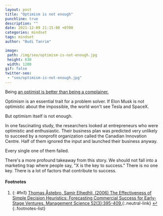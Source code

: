 ```yaml
---
layout: post
title: "Optimism is not enough"
punchline: true
description: ""
date: 2021-12-09 21:15:00 +0700
categories: mindset
tags: mindset
author: "Budi Tanrim"

image:
 path: /img/seo/optimism-is-not-enough.jpg
 height: 630
 width: 1200
gif: false
twitter-seo: 
 - "seo/optimism-is-not-enough.jpg"
---
```


Being [an optimist is better than being a complainer.][2]

Optimism is an essential trait for a problem solver. If Elon Musk is not optimistic about the impossible, the world won't see Tesla and SpaceX.

But optimism itself is not enough.

In one fascinating study, the researchers looked at entrepreneurs who were optimistic and enthusiastic. Their business plan was predicted very unlikely to succeed by a nonprofit organization called the Canadian Innovation Centre. Half of them ignored the input and launched their business anyway. 

Every single one of them failed.

There's a more profound takeaway from this story. We should not fall into a marketing trap where people say, "X is the key to success." There is no one key. There is a lot of factors that contribute to success.



#### Footnotes
1. {: #fn1} [Thomas Åstebro, Samir Elhedhli, (2006) The Effectiveness of Simple Decision Heuristics: Forecasting Commercial Success for Early-Stage Ventures. Management Science 52(3):395-409.][1]{:.neutral-link} [↩](#a1)
{:.footnotes-list}


[1]: https://www.researchgate.net/publication/220534740_The_Effectiveness_of_Simple_Decision_Heuristics_Forecasting_Commercial_Success_for_Early-Stage_Ventures
[2]: https://buditanrim.co/2021/optimist-complainer/